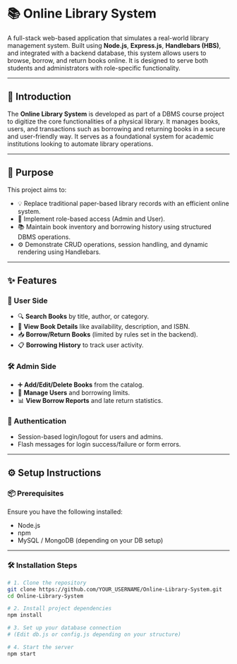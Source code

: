# 📚 Online Library System

A full-stack web-based application that simulates a real-world library management system. Built using **Node.js**, **Express.js**, **Handlebars (HBS)**, and integrated with a backend database, this system allows users to browse, borrow, and return books online. It is designed to serve both students and administrators with role-specific functionality.

---

## 📘 Introduction

The **Online Library System** is developed as part of a DBMS course project to digitize the core functionalities of a physical library. It manages books, users, and transactions such as borrowing and returning books in a secure and user-friendly way. It serves as a foundational system for academic institutions looking to automate library operations.

---

## 🎯 Purpose

This project aims to:
- 💡 Replace traditional paper-based library records with an efficient online system.
- 🔐 Implement role-based access (Admin and User).
- 📚 Maintain book inventory and borrowing history using structured DBMS operations.
- ⚙️ Demonstrate CRUD operations, session handling, and dynamic rendering using Handlebars.

---

## ✨ Features

### 👤 User Side
- 🔍 **Search Books** by title, author, or category.
- 📖 **View Book Details** like availability, description, and ISBN.
- 📥 **Borrow/Return Books** (limited by rules set in the backend).
- 📋 **Borrowing History** to track user activity.

### 🛠️ Admin Side
- ➕ **Add/Edit/Delete Books** from the catalog.
- 👥 **Manage Users** and borrowing limits.
- 📊 **View Borrow Reports** and late return statistics.

### 🔐 Authentication
- Session-based login/logout for users and admins.
- Flash messages for login success/failure or form errors.

---

## ⚙️ Setup Instructions

### 📦 Prerequisites
Ensure you have the following installed:
- Node.js
- npm
- MySQL / MongoDB (depending on your DB setup)

---

### 🛠️ Installation Steps

```bash
# 1. Clone the repository
git clone https://github.com/YOUR_USERNAME/Online-Library-System.git
cd Online-Library-System

# 2. Install project dependencies
npm install

# 3. Set up your database connection
# (Edit db.js or config.js depending on your structure)

# 4. Start the server
npm start
